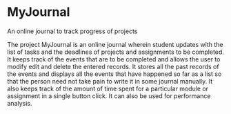 # MyJournal
An online journal to track progress of projects

The project MyJournal is an online journal wherein student updates with the list of tasks and the deadlines of projects and assignments to be completed. 
It keeps track of the events that are to be completed and allows the user to modify edit and delete the entered records.
It stores all the past records of the events and displays all the events that have happened so far as a list so that the person need not take pain to write it in some journal manually. 
It also keeps track of the amount of time spent for a particular module or assignment in a single button click. 
It can also be used for performance analysis.
